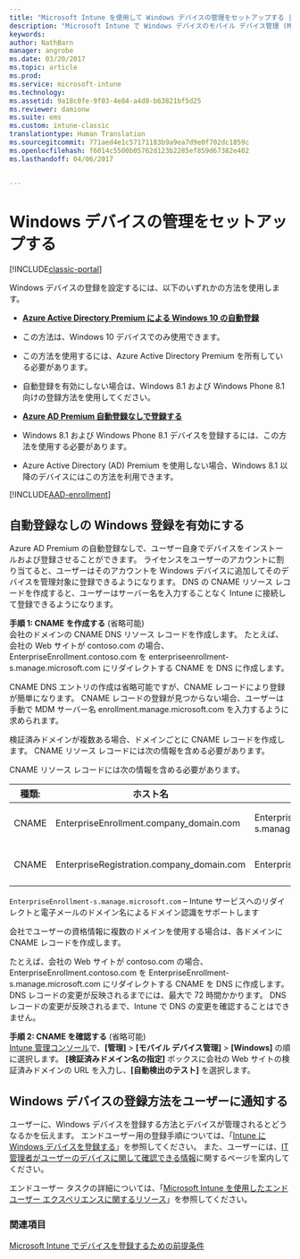 ```yaml
---
title: "Microsoft Intune を使用して Windows デバイスの管理をセットアップする | Microsoft Docs"
description: "Microsoft Intune で Windows デバイスのモバイル デバイス管理 (MDM) を有効にします。"
keywords: 
author: NathBarn
manager: angrobe
ms.date: 03/20/2017
ms.topic: article
ms.prod: 
ms.service: microsoft-intune
ms.technology: 
ms.assetid: 9a18c0fe-9f03-4e84-a4d0-b63821bf5d25
ms.reviewer: damionw
ms.suite: ems
ms.custom: intune-classic
translationtype: Human Translation
ms.sourcegitcommit: 771aed4e1c57171183b9a9ea7d9e0f702dc1859c
ms.openlocfilehash: f6014c5500b05762d123b2285ef859d67382e402
ms.lasthandoff: 04/06/2017


---
```


# <a name="set-up-windows-device-management"></a>Windows デバイスの管理をセットアップする

[!INCLUDE[classic-portal](../includes/classic-portal.md)]

Windows デバイスの登録を設定するには、以下のいずれかの方法を使用します。

- [**Azure Active Directory Premium による Windows 10 の自動登録**](#set-up-windows-10-and-windows-10-mobile-automatic-enrollment-with-azure-active-directory-premium)
 -  この方法は、Windows 10 デバイスでのみ使用できます。
 -  この方法を使用するには、Azure Active Directory Premium を所有している必要があります。
 -  自動登録を有効にしない場合は、Windows 8.1 および Windows Phone 8.1 向けの登録方法を使用してください。

- [**Azure AD Premium 自動登録なしで登録する**](#enable-windows-enrollment-without-azure-ad-premium)
 - Windows 8.1 および Windows Phone 8.1 デバイスを登録するには、この方法を使用する必要があります。
 - Azure Active Directory (AD) Premium を使用しない場合、Windows 8.1 以降のデバイスにはこの方法を利用できます。

[!INCLUDE[AAD-enrollment](../includes/win10-automatic-enrollment-aad.md)]

## <a name="enable-windows-enrollment-without-automatic-enrollment"></a>自動登録なしの Windows 登録を有効にする
Azure AD Premium の自動登録なしで、ユーザー自身でデバイスをインストールおよび登録させることができます。 ライセンスをユーザーのアカウントに割り当てると、ユーザーはそのアカウントを Windows デバイスに追加してそのデバイスを管理対象に登録できるようになります。 DNS の CNAME リソース レコードを作成すると、ユーザーはサーバー名を入力することなく Intune に接続して登録できるようになります。

**手順 1: CNAME を作成する** (省略可能)<br>
会社のドメインの CNAME DNS リソース レコードを作成します。 たとえば、会社の Web サイトが contoso.com の場合、EnterpriseEnrollment.contoso.com を enterpriseenrollment-s.manage.microsoft.com にリダイレクトする CNAME を DNS に作成します。

CNAME DNS エントリの作成は省略可能ですが、CNAME レコードにより登録が簡単になります。 CNAME レコードの登録が見つからない場合、ユーザーは手動で MDM サーバー名 enrollment.manage.microsoft.com を入力するように求められます。

検証済みドメインが複数ある場合、ドメインごとに CNAME レコードを作成します。 CNAME リソース レコードには次の情報を含める必要があります。

CNAME リソース レコードには次の情報を含める必要があります。

|種類:|ホスト名|指定先|TTL|
|--------|-------------|-------------|-------|
|CNAME|EnterpriseEnrollment.company_domain.com|EnterpriseEnrollment-s.manage.microsoft.com |1 時間|
|CNAME|EnterpriseRegistration.company_domain.com|EnterpriseRegistration.windows.net|1 時間|

`EnterpriseEnrollment-s.manage.microsoft.com` – Intune サービスへのリダイレクトと電子メールのドメイン名によるドメイン認識をサポートします

会社でユーザーの資格情報に複数のドメインを使用する場合は、各ドメインに CNAME レコードを作成します。

たとえば、会社の Web サイトが contoso.com の場合、EnterpriseEnrollment.contoso.com を EnterpriseEnrollment-s.manage.microsoft.com にリダイレクトする CNAME を DNS に作成します。 DNS レコードの変更が反映されるまでには、最大で 72 時間かかります。 DNS レコードの変更が反映されるまで、Intune で DNS の変更を確認することはできません。

**手順 2: CNAME を確認する** (省略可能)<br>
[Intune 管理コンソール](http://manage.microsoft.com)で、**[管理]** &gt; **[モバイル デバイス管理]** &gt; **[Windows]** の順に選択します。 **[検証済みドメイン名の指定]** ボックスに会社の Web サイトの検証済みドメインの URL を入力し、**[自動検出のテスト]** を選択します。

## <a name="tell-users-how-to-enroll-windows-devices"></a>Windows デバイスの登録方法をユーザーに通知する
ユーザーに、Windows デバイスを登録する方法とデバイスが管理されるとどうなるかを伝えます。
エンドユーザー用の登録手順については、「[Intune に Windows デバイスを登録する](https://docs.microsoft.com/intune/enduser/enroll-your-device-in-intune-windows)」を参照してください。 また、ユーザーには、[IT 管理者がユーザーのデバイスに関して確認できる情報](https://docs.microsoft.com/intune/enduser/what-can-your-it-administrator-see-when-you-enroll-your-device-in-intune-windows)に関するページを案内してください。

エンドユーザー タスクの詳細については、「[Microsoft Intune を使用したエンドユーザー エクスペリエンスに関するリソース](https://docs.microsoft.com/intune/deploy-use/how-to-educate-your-end-users-about-microsoft-intune)」を参照してください。

### <a name="see-also"></a>関連項目
[Microsoft Intune でデバイスを登録するための前提条件](prerequisites-for-enrollment.md)

